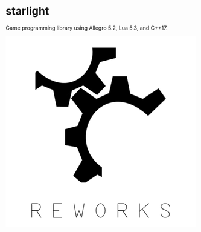 # starlight
Game programming library using Allegro 5.2, Lua 5.3, and C++17.

![starlight](logo.png?raw=true "starlight")